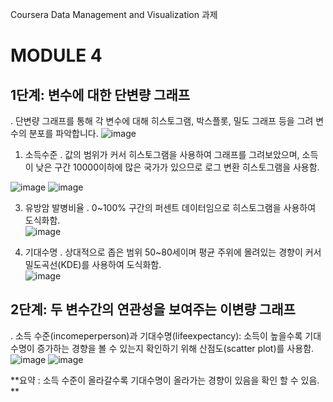 Coursera Data Management and Visualization 과제
# MODULE 4
## 1단계: 변수에 대한 단변량 그래프
. 단변량 그래프를 통해 각 변수에 대해 히스토그램, 박스플롯, 밀도 그래프 등을 그려 변수의 분포를 파악합니다.
![image](https://github.com/user-attachments/assets/17ed6bb4-6f5d-4f95-b99c-8f8cac68c722)



1. 소득수준
. 값의 범위가 커서 히스토그램을 사용하여 그래프를 그려보았으며, 소득이 낮은 구간 10000이하에 많은 국가가 있으므로 로그 변환 히스토그램을 사용함.

![image](https://github.com/user-attachments/assets/7dd7ca95-eb3d-4d9c-b7c3-55908cfdd407)
![image](https://github.com/user-attachments/assets/65824ff8-eb2e-4081-b21c-e90a38dd7ba2)


3. 유방암 발병비율
. 0~100% 구간의 퍼센트 데이터임으로 히스토그램을 사용하여 도식화함.  
![image](https://github.com/user-attachments/assets/649f98d0-6349-40ba-b90a-f0af55d2dcd0)


4. 기대수명
. 상대적으로 좁은 범위 50~80세이며 평균 주위에 몰려있는 경향이 커서 밀도곡선(KDE)를 사용하여 도식화함.  
![image](https://github.com/user-attachments/assets/d21da015-32f1-4754-9700-844f4902f724)


## 2단계: 두 변수간의 연관성을 보여주는 이변량 그래프
. 소득 수준(incomeperperson)과 기대수명(lifeexpectancy): 소득이 높을수록 기대수명이 증가하는 경향을 볼 수 있는지 확인하기 위해 산점도(scatter plot)를 사용함.  
![image](https://github.com/user-attachments/assets/1d9bdfa8-1cb2-43ce-b4fb-fee8615d48b0)
![image](https://github.com/user-attachments/assets/5c3171ba-c335-4806-95fa-f1f110bf79f5)


**요약 : 소득 수준이 올라갈수록 기대수명이 올라가는 경향이 있음을 확인 할 수 있음.  **
